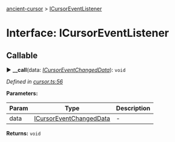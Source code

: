 [ancient-cursor](../README.md) > [ICursorEventListener](../interfaces/icursoreventlistener.md)



# Interface: ICursorEventListener

## Callable
► **__call**(data: *[ICursorEventChangedData](icursoreventchangeddata.md)*): `void`



*Defined in [cursor.ts:56](https://github.com/AncientSouls/Cursor/blob/01edbe2/src/lib/cursor.ts#L56)*



**Parameters:**

| Param | Type | Description |
| ------ | ------ | ------ |
| data | [ICursorEventChangedData](icursoreventchangeddata.md)   |  - |





**Returns:** `void`





